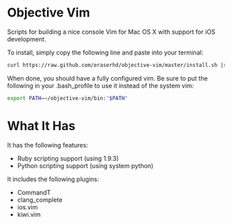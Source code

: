 Objective Vim
=============

Scripts for building a nice console Vim for Mac OS X with support for iOS
development.

To install, simply copy the following line and paste into your terminal:

``` bash
curl https://raw.github.com/eraserhd/objective-vim/master/install.sh |sh
```

When done, you should have a fully configured vim.  Be sure to put the
following in your .bash_profile to use it instead of the system vim:

``` bash
export PATH=~/objective-vim/bin:"$PATH"
```

What It Has
===========

It has the following features:

 * Ruby scripting support (using 1.9.3)
 * Python scripting support (using system python)

It includes the following plugins:

 * CommandT
 * clang\_complete
 * ios.vim
 * kiwi.vim
 
